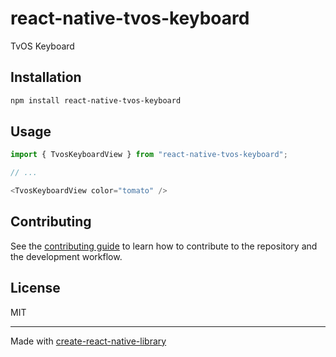 # react-native-tvos-keyboard

TvOS Keyboard

## Installation

```sh
npm install react-native-tvos-keyboard
```

## Usage


```js
import { TvosKeyboardView } from "react-native-tvos-keyboard";

// ...

<TvosKeyboardView color="tomato" />
```


## Contributing

See the [contributing guide](CONTRIBUTING.md) to learn how to contribute to the repository and the development workflow.

## License

MIT

---

Made with [create-react-native-library](https://github.com/callstack/react-native-builder-bob)
